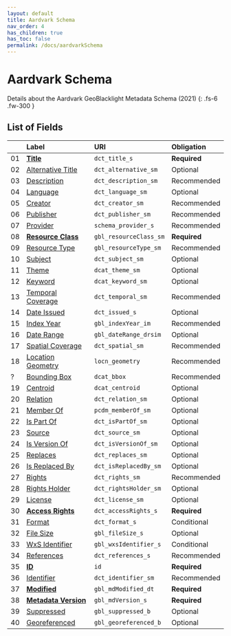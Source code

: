 ```yaml
---
layout: default
title: Aardvark Schema
nav_order: 4
has_children: true
has_toc: false
permalink: /docs/aardvarkSchema
---
```


# Aardvark Schema

Details about the Aardvark GeoBlacklight Metadata Schema (2021)
{: .fs-6 .fw-300 }


## List of Fields

|    | Label                                                   | URI                    | Obligation  |
|:---|:--------------------------------------------------------|:-----------------------|:------------|
| 01 | **[Title](aardvarkSchema/title)**                       | `dct_title_s`          | <span class="text-red-300">**Required**</span> |
| 02 | [Alternative Title](aardvarkSchema/alternative-title)   | `dct_alternative_sm`   | Optional    |
| 03 | [Description](aardvarkSchema/description)               | `dct_description_sm`   | Recommended |
| 04 | [Language](aardvarkSchema/language)                     | `dct_language_sm`      | Optional    |
| 05 | [Creator](aardvarkSchema/creator)                       | `dct_creator_sm`       | Recommended |
| 06 | [Publisher](aardvarkSchema/publisher)                   | `dct_publisher_sm`     | Recommended |
| 07 | [Provider](aardvarkSchema/provider)                     | `schema_provider_s`    | Recommended |
| 08 | **[Resource Class](aardvarkSchema/resource-class)**     | `gbl_resourceClass_sm` | <span class="text-red-300">**Required**</span> |
| 09 | [Resource Type](aardvarkSchema/resource-type)           | `gbl_resourceType_sm`  | Recommended |
| 10 | [Subject](aardvarkSchema/subject)                       | `dct_subject_sm`       | Optional    |
| 11 | [Theme](aardvarkSchema/theme)                           | `dcat_theme_sm`        | Optional    |
| 12 | [Keyword](aardvarkSchema/keyword)                       | `dcat_keyword_sm`      | Optional    |
| 13 | [Temporal Coverage](aardvarkSchema/temporal-coverage)   | `dct_temporal_sm`      | Recommended |
| 14 | [Date Issued](aardvarkSchema/date-issued)               | `dct_issued_s`         | Optional    |
| 15 | [Index Year](aardvarkSchema/index-year)                 | `gbl_indexYear_im`     | Recommended |
| 16 | [Date Range](aardvarkSchema/date-range)                 | `gbl_dateRange_drsim`  | Optional    |
| 17 | [Spatial Coverage](aardvarkSchema/spatial-coverage)     | `dct_spatial_sm`       | Recommended |
| 18 | [Location Geometry](aardvarkSchema/location-geometry)   | `locn_geometry`        | Recommended |
|  ? | [Bounding Box](aardvarkSchema/bounding-box)             | `dcat_bbox`            | Recommended |
| 19 | [Centroid](aardvarkSchema/centroid)                     | `dcat_centroid`        | Optional    |
| 20 | [Relation](aardvarkSchema/relation)                     | `dct_relation_sm`      | Optional    |
| 21 | [Member Of](aardvarkSchema/member-of)                   | `pcdm_memberOf_sm`     | Optional    |
| 22 | [Is Part Of](aardvarkSchema/is-part-of)                 | `dct_isPartOf_sm`      | Optional    |
| 23 | [Source](aardvarkSchema/source)                         | `dct_source_sm`        | Optional    |
| 24 | [Is Version Of](aardvarkSchema/is-version-of)           | `dct_isVersionOf_sm`   | Optional    |
| 25 | [Replaces](aardvarkSchema/replaces)                     | `dct_replaces_sm`      | Optional    |
| 26 | [Is Replaced By](aardvarkSchema/is-replaced-by)         | `dct_isReplacedBy_sm`  | Optional    |
| 27 | [Rights](aardvarkSchema/rights)                         | `dct_rights_sm`        | Recommended |
| 28 | [Rights Holder](aardvarkSchema/rights-holder)           | `dct_rightsHolder_sm`  | Optional    |
| 29 | [License](aardvarkSchema/license)                       | `dct_license_sm`       | Optional    |
| 30 | **[Access Rights](aardvarkSchema/access-rights)**       | `dct_accessRights_s`   | <span class="text-red-300">**Required**</span> |
| 31 | [Format](aardvarkSchema/format)                         | `dct_format_s`         | Conditional |
| 32 | [File Size](aardvarkSchema/file-size)                   | `gbl_fileSize_s`       | Optional    |
| 33 | [WxS Identifier](aardvarkSchema/wxs-identifier)         | `gbl_wxsIdentifier_s`  | Conditional |
| 34 | [References](aardvarkSchema/references)                 | `dct_references_s`     | Recommended |
| 35 | **[ID](aardvarkSchema/id)**                             | `id`                   | <span class="text-red-300">**Required**</span> |
| 36 | [Identifier](aardvarkSchema/identifier)                 | `dct_identifier_sm`    | Recommended |
| 37 | **[Modified](aardvarkSchema/modified)**                 | `gbl_mdModified_dt`    | <span class="text-red-300">**Required**</span> |
| 38 | **[Metadata Version](aardvarkSchema/metadata-version)** | `gbl_mdVersion_s`      | <span class="text-red-300">**Required**</span> |
| 39 | [Suppressed](aardvarkSchema/suppressed)                 | `gbl_suppressed_b`     | Optional    |
| 40 | [Georeferenced](aardvarkSchema/georeferenced)           | `gbl_georeferenced_b`  | Optional    |
